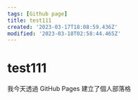 ```yaml
---
tags: [Github page]
title: test111
created: '2023-03-17T18:08:59.436Z'
modified: '2023-03-18T02:58:44.465Z'
---
```


# test111

我今天透過 GitHub Pages 建立了個人部落格
